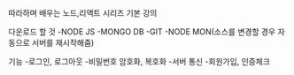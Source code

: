 따라하며 배우는 노드,리액트 시리즈 기본 강의 

다운로드 할 것
-NODE JS
-MONGO DB
-GIT
-NODE MON(소스를 변경할 경우 자동으로 서버를 재시작해줌)

기능
-로그인, 로그아웃
-비밀번호 암호화, 복호화
-서버 통신
-회원가입, 인증체크
